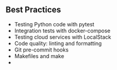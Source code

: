 ## Best Practices
- Testing Python code with pytest
-  Integration tests with docker-compose
-  Testing cloud services with LocalStack
-  Code quality: linting and formatting
-  Git pre-commit hooks
-  Makefiles and make
-  
